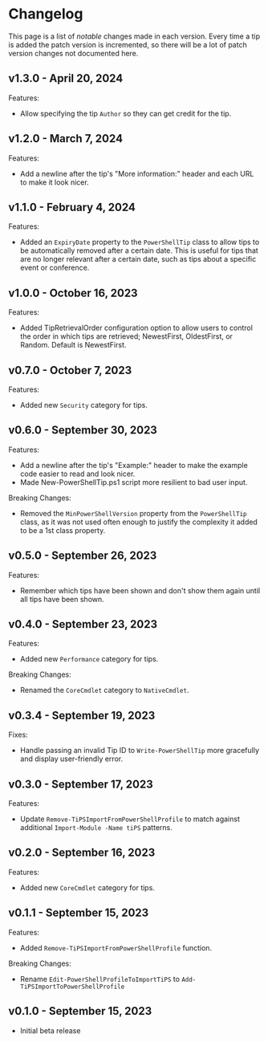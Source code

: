 # Changelog

This page is a list of _notable_ changes made in each version.
Every time a tip is added the patch version is incremented, so there will be a lot of patch version changes not documented here.

## v1.3.0 - April 20, 2024

Features:

- Allow specifying the tip `Author` so they can get credit for the tip.

## v1.2.0 - March 7, 2024

Features:

- Add a newline after the tip's "More information:" header and each URL to make it look nicer.

## v1.1.0 - February 4, 2024

Features:

- Added an `ExpiryDate` property to the `PowerShellTip` class to allow tips to be automatically removed after a certain date.
  This is useful for tips that are no longer relevant after a certain date, such as tips about a specific event or conference.

## v1.0.0 - October 16, 2023

Features:

- Added TipRetrievalOrder configuration option to allow users to control the order in which tips are retrieved;
  NewestFirst, OldestFirst, or Random.
  Default is NewestFirst.

## v0.7.0 - October 7, 2023

Features:

- Added new `Security` category for tips.

## v0.6.0 - September 30, 2023

Features:

- Add a newline after the tip's "Example:" header to make the example code easier to read and look nicer.
- Made New-PowerShellTip.ps1 script more resilient to bad user input.

Breaking Changes:

- Removed the `MinPowerShellVersion` property from the `PowerShellTip` class, as it was not used often enough to justify the complexity it added to be a 1st class property.

## v0.5.0 - September 26, 2023

Features:

- Remember which tips have been shown and don't show them again until all tips have been shown.

## v0.4.0 - September 23, 2023

Features:

- Added new `Performance` category for tips.

Breaking Changes:

- Renamed the `CoreCmdlet` category to `NativeCmdlet`.

## v0.3.4 - September 19, 2023

Fixes:

- Handle passing an invalid Tip ID to `Write-PowerShellTip` more gracefully and display user-friendly error.

## v0.3.0 - September 17, 2023

Features:

- Update `Remove-TiPSImportFromPowerShellProfile` to match against additional `Import-Module -Name tiPS` patterns.

## v0.2.0 - September 16, 2023

Features:

- Added new `CoreCmdlet` category for tips.

## v0.1.1 - September 15, 2023

Features:

- Added `Remove-TiPSImportFromPowerShellProfile` function.

Breaking Changes:

- Rename `Edit-PowerShellProfileToImportTiPS` to `Add-TiPSImportToPowerShellProfile`

## v0.1.0 - September 15, 2023

- Initial beta release
